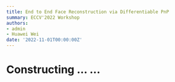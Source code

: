 ```yaml
---
title: End to End Face Reconstruction via Differentiable PnP
summary: ECCV'2022 Workshop 
authors: 
- admin
- Huawei Wei
date: '2022-11-01T00:00:00Z'
---
```


# Constructing ... ...